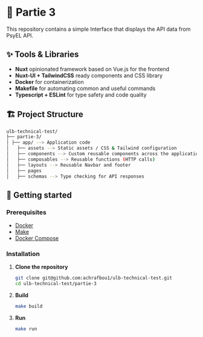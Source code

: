 # 🚀 Partie 3

This repository contains a simple Interface that displays the API data from PsyEL API.
## ✨ Tools & Libraries

- **Nuxt** opinionated framework based on Vue.js for the frontend
- **Nuxt-UI + TailwindCSS** ready components and CSS library
- **Docker** for containerization
- **Makefile** for automating common and useful commands
- **Typescript + ESLint** for type safety and code quality

## 🏗️ Project Structure

```bash
ulb-technical-test/
├── partie-3/
│ ├── app/ --> Application code
│   ├── assets --> Static assets / CSS & Tailwind configuration
│   ├── components --> Custom reusable components across the application
│   ├── composables --> Reusable functions (HTTP calls)
│   ├── layouts --> Reusable Navbar and footer
│   ├── pages
│   ├── schemas --> Type checking for API responses
```
## 🚀 Getting started

### Prerequisites

- [Docker](https://docs.docker.com/get-docker/)
- [Make](https://www.gnu.org/software/make/)
- [Docker Compose](https://docs.docker.com/compose/install/)

### Installation

1. **Clone the repository**
   ```bash
   git clone git@github.com:achrafbou1/ulb-technical-test.git
   cd ulb-technical-test/partie-3
   ```
2. **Build**
    ```bash
   make build
   ```
3. **Run**
    ```bash
   make run
   ```